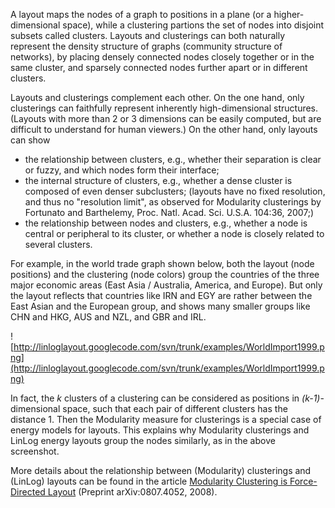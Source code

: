 A layout maps the nodes of a graph to positions in a plane (or a higher-dimensional space), while a clustering partions the set of nodes into disjoint subsets called clusters.
Layouts and clusterings can both naturally represent the density structure of graphs (community structure of networks), by placing densely connected nodes closely together or in the same cluster, and sparsely connected nodes further apart or in different clusters.

Layouts and clusterings complement each other. On the one hand, only clusterings can faithfully represent inherently high-dimensional structures. (Layouts with more than 2 or 3 dimensions can be easily computed, but are difficult to understand for human viewers.)
On the other hand, only layouts can show
  * the relationship between clusters, e.g., whether their separation is clear or fuzzy, and which nodes form their interface;
  * the internal structure of clusters, e.g., whether a dense cluster is composed of even denser subclusters; (layouts have no fixed resolution, and thus no "resolution limit", as observed for Modularity clusterings by Fortunato and Barthelemy, Proc. Natl. Acad. Sci. U.S.A. 104:36, 2007;)
  * the relationship between nodes and clusters, e.g., whether a node is central or peripheral to its cluster, or whether a node is closely related to several clusters.

For example, in the world trade graph shown below, both the layout (node positions) and the clustering (node colors) group the countries of the three major economic areas (East Asia / Australia, America, and Europe).  But only the layout reflects that countries like IRN and EGY are rather between the East Asian and the European group, and shows many smaller groups like CHN and HKG, AUS and NZL, and GBR and IRL.

![http://linloglayout.googlecode.com/svn/trunk/examples/WorldImport1999.png](http://linloglayout.googlecode.com/svn/trunk/examples/WorldImport1999.png)

In fact, the _k_ clusters of a clustering can be considered as positions in _(k-1)_-dimensional space, such that each pair of different clusters has the distance 1.  Then the Modularity measure for clusterings is a special case of energy models for layouts.  This explains why Modularity clusterings and LinLog energy layouts group the nodes similarly, as in the above screenshot.

More details about the relationship between (Modularity) clusterings and (LinLog) layouts can be found in the article [Modularity Clustering is Force-Directed Layout](http://arxiv.org/abs/0807.4052) (Preprint arXiv:0807.4052, 2008).